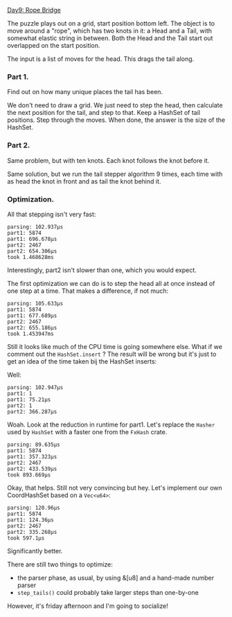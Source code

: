 [Day9: Rope Bridge](https://adventofcode.com/2022/day/9)

The puzzle plays out on a grid, start position bottom left. The object
is to move around a "rope", which has two knots in it: a Head and a Tail,
with somewhat elastic string in between. Both the Head and the Tail start
out overlapped on the start position.

The input is a list of moves for the head. This drags the tail along.

### Part 1.

Find out on how many unique places the tail has been.

We don't need to draw a grid. We just need to step the head, then
calculate the next position for the tail, and step to that. Keep
a HashSet of tail positions. Step through the moves. When done,
the answer is the size of the HashSet.

### Part 2.

Same problem, but with ten knots. Each knot follows the knot before it.

Same solution, but we run the tail stepper algorithm 9 times, each time
with as head the knot in front and as tail the knot behind it.

### Optimization.

All that stepping isn't very fast:

```
parsing: 102.937µs
part1: 5874
part1: 696.678µs
part2: 2467
part2: 654.306µs
took 1.468628ms
```

Interestingly, part2 isn't slower than one, which you would expect.

The first optimization we can do is to step the head all at once instead
of one step at a time. That makes a difference, if not much:

```
parsing: 105.633µs
part1: 5874
part1: 677.689µs
part2: 2467
part2: 655.186µs
took 1.453947ms
```

Still it looks like much of the CPU time is going somewhere else. What if we
comment out the `HashSet.insert` ? The result will be wrong but it's just
to get an idea of the time taken bij the HashSet inserts:

Well:

```
parsing: 102.947µs
part1: 1
part1: 75.21µs
part2: 1
part2: 366.287µs
```

Woah. Look at the reduction in runtime for part1. Let's replace the `Hasher`
used by `HashSet` with a faster one from the `FxHash` crate.

```
parsing: 89.635µs
part1: 5874
part1: 357.323µs
part2: 2467
part2: 433.539µs
took 893.669µs
```

Okay, that helps. Still not very convincing but hey. Let's implement our
own CoordHashSet based on a `Vec<u64>`:

```
parsing: 120.96µs
part1: 5874
part1: 124.36µs
part2: 2467
part2: 335.268µs
took 597.1µs
```

Significantly better.

There are still two things to optimize:

- the parser phase, as usual, by using &[u8] and a hand-made number parser
- `step_tails()` could probably take larger steps than one-by-one

However, it's friday afternoon and I'm going to socialize!
